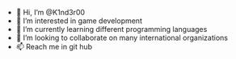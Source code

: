 - 👋 Hi, I’m @K1nd3r00
- 👀 I’m interested in game development
- 🌱 I’m currently learning different programming languages
- 💞️ I’m looking to collaborate on many international organizations
- 📫 Reach me in git hub



